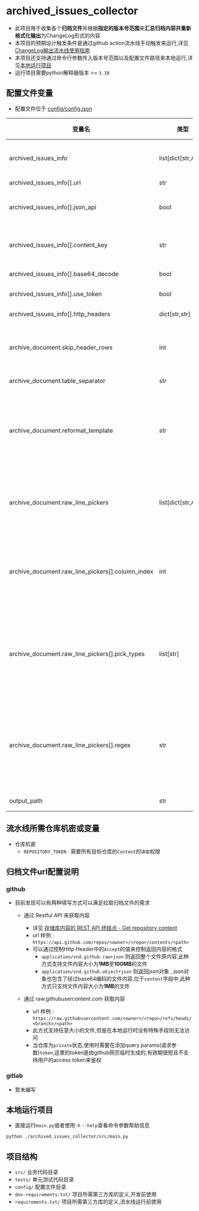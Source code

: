 # archived_issues_collector

- 此项目用于收集各个**归档文件**并根据**指定的版本号范围**来**汇总归档内容并重新格式化输出**为ChangeLog形式的内容
- 本项目的预期设计触发条件是通过github action流水线手动触发来运行,详见 [ChangeLog输出流水线使用指南](./ChangeLog输出流水线使用指南.md)
- 本项目还支持通过命令行参数传入版本号范围以及配置文件路径来本地运行,详见[本地运行项目](#本地运行项目)
- 运行项目需要python解释器版本 >= `3.10`

## 配置文件变量

- 配置文件位于 [config/config.json](config/config.json)

| 变量名                                           | 类型                | 默认值 | 描述                                                                                                                                                                                                                            |
| ------------------------------------------------ | ------------------- | ------ | ------------------------------------------------------------------------------------------------------------------------------------------------------------------------------------------------------------------------------- |
| archived_issues_info                             | list[dict[str,Any]] | []     | 定义归档文件源获取规则,目前只支持http和https源,配置时请参考[归档文件url配置说明](#归档文件url配置说明)                                                                                                                                                                                  |
| archived_issues_info[].url                       | str                 | ""     | 归档文件源的url                                                                                                                                                                                                                 |
| archived_issues_info[].json_api                  | bool                | false  | 请求的url是否是json api,若此值为true,请求url后响应的内容将以json格式解析                                                                                                                                                        |
| archived_issues_info[].content_key               | str                 | ""     | 实际归档内容在json响应中的键名,`json_api`值为true时才生效,与`json_api`配合使用                                                                                                                                                  |
| archived_issues_info[].base64_decode             | bool                | false  | 请求url后响应的内容是否需要base64解码                                                                                                                                                                                           |
| archived_issues_info[].use_token                 | bool                | false  | 请求url时是否在请求头中携带token                                                                                                                                                                                                |
| archived_issues_info[].http_headers              | dict[str,str]       | {}     | 请求url时要携带的请求头内容                                                                                                                                                                                                     |
| archive_document.skip_header_rows                | int                 | 0      | 处理每个原始归档文档内容时,从第一行开始要跳过多少行,因为开头的几行可能是列表的开头格式,不能参与内容的处理                                                                                                                       |
| archive_document.table_separator                 | str                 | ""     | 表分隔符,用于分割原始归档文档内容中的每一行                                                                                                                                                                                     |
| archive_document.reformat_template               | str                 | ""     | 用于重新格式化归档内容的格式模版,可使用特殊占位符变量来灵活定制输出格式,可用的变量有: `{issue_type}` `{issue_location}`  `{issue_url_parents}` `{issue_title}` `{md_link_square_start}` `{md_link_square_end}` `{first_number}` |
| archive_document.raw_line_pickers                | list[dict[str,Any]] | []     | picker用来分类和提取`table_separator`分隔好的内容,可定义多个picker,请确保`column_index`不会超出`table_separator`分割后的column个数                                                                                              |
| archive_document.raw_line_pickers[].column_index | int                 | 0      | picker的列索引,每个column就是每行内容通过`table_separator`拆分出来的每个元素,`column_index`表示了这个picker `pick_types` `regex` 的要被应用在第几个column                                                                       |
| archive_document.raw_line_pickers[].pick_types   | list[str]           | []     | picker要匹配内容的内容类型,名称与大部分`reformat_template`的占位符变量是对应的,由于正则可以设置多个捕获组,所以根据正则匹配后的匹配结果顺序一一对应此列表中的类型;在`regex`为null时,此列表只能填写一个元素                       |
| archive_document.raw_line_pickers[].regex        | str                 | None   | picker匹配内容的正则表达式,值为null时则不使用正则而是使用整个column的字符串,可使用捕获组将正则匹配内容与`pick_types`中的类型进行对应,若捕获组个数大于`pick_types`中元素的个数,多余的捕获组结果则会被丢弃                        |
| output_path                                      | str                 | ""     | 输出格式化后内容的文件路径                                                                                                                                                                                                      |

## 流水线所需仓库机密或变量
- 仓库机密
  - `REPOSITORY_TOKEN` : 需要所有目标仓库的`Content`的`读取`权限

## 归档文件url配置说明

### github
- 目前发现可以有两种填写方式可以满足拉取归档文件的需求
  - 通过 Restful API 来获取内容
    - 详见 [存储库内容的 REST API 终结点 - Get repository content](https://docs.github.com/zh/rest/repos/contents?apiVersion=2022-11-28#get-repository-content)
    - url 样例 : `https://api.github.com/repos/<owner>/<repo>/contents/<path>` 
    - 可以通过控制Http Header中的`Accept`的值来控制返回内容的格式
      - `application/vnd.github.raw+json` 则返回整个文件原内容,此种方式支持文件内容大小为**1MB**至**100MB**的文件
      - `application/vnd.github.object+json` 则返回json对象 , json对象也包含了经过base64编码的文件内容,位于`content`字段中,此种方式只支持文件内容大小为**1MB**的文件

  - 通过 raw.githubusercontent.com 获取内容
    - url 样例 : `https://raw.githubusercontent.com/<owner>/<repo>/refs/heads/<branch>/<path>` 
    - 此方式支持任意大小的文件,但是在本地运行时没有特殊手段则无法访问
    - 当仓库为`private`状态,使用时需要在添加query params(请求参数)`token`,这里的token是由github网页临时生成的,有效期很短且不支持用户的access token来鉴权

### gitlab
- 暂未编写


## 本地运行项目

- 直接运行`main.py`或者使用`-h` `--help`查看命令参数帮助信息
```bash
python ./archived_issues_collector/src/main.py 
```


## 项目结构

- `src/` 业务代码目录
- `tests/` 单元测试代码目录
- `config/` 配置文件目录
- `dev-requirements.txt/` 项目所需第三方库的定义,开发前使用
- `requirements.txt/` 项目所需第三方库的定义,流水线运行前使用
